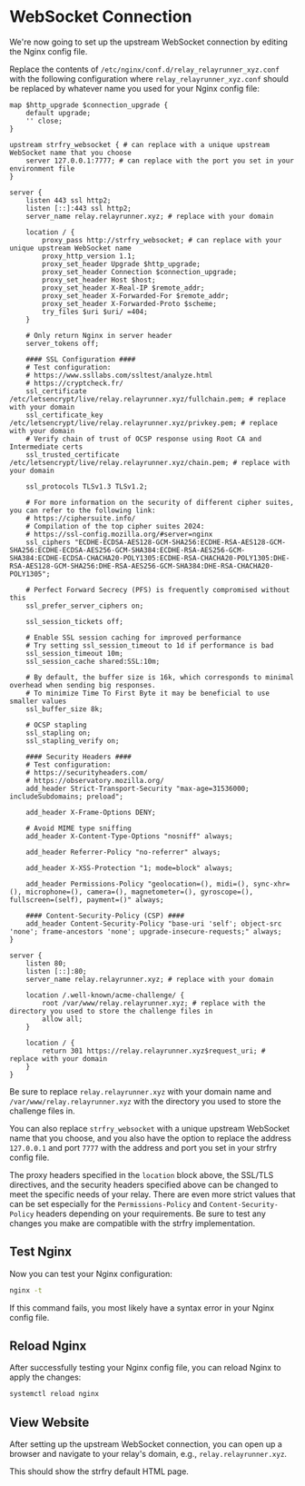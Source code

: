 # WebSocket Connection

We're now going to set up the upstream WebSocket connection by editing the Nginx config file.

Replace the contents of `/etc/nginx/conf.d/relay_relayrunner_xyz.conf` with the following configuration where `relay_relayrunner_xyz.conf` should be replaced by whatever name you used for your Nginx config file:

```nginx title="relay_relayrunner_xyz.conf"
map $http_upgrade $connection_upgrade {
    default upgrade;
    '' close;
}

upstream strfry_websocket { # can replace with a unique upstream WebSocket name that you choose
    server 127.0.0.1:7777; # can replace with the port you set in your environment file
}

server {
    listen 443 ssl http2;
    listen [::]:443 ssl http2;
    server_name relay.relayrunner.xyz; # replace with your domain

    location / {
        proxy_pass http://strfry_websocket; # can replace with your unique upstream WebSocket name
        proxy_http_version 1.1;
        proxy_set_header Upgrade $http_upgrade;
        proxy_set_header Connection $connection_upgrade;
        proxy_set_header Host $host;
        proxy_set_header X-Real-IP $remote_addr;
        proxy_set_header X-Forwarded-For $remote_addr;
        proxy_set_header X-Forwarded-Proto $scheme;
        try_files $uri $uri/ =404;
    }

    # Only return Nginx in server header
    server_tokens off;

    #### SSL Configuration ####
    # Test configuration:
    # https://www.ssllabs.com/ssltest/analyze.html
    # https://cryptcheck.fr/
    ssl_certificate /etc/letsencrypt/live/relay.relayrunner.xyz/fullchain.pem; # replace with your domain
    ssl_certificate_key /etc/letsencrypt/live/relay.relayrunner.xyz/privkey.pem; # replace with your domain
    # Verify chain of trust of OCSP response using Root CA and Intermediate certs
    ssl_trusted_certificate /etc/letsencrypt/live/relay.relayrunner.xyz/chain.pem; # replace with your domain

    ssl_protocols TLSv1.3 TLSv1.2;

    # For more information on the security of different cipher suites, you can refer to the following link:
    # https://ciphersuite.info/
    # Compilation of the top cipher suites 2024:
    # https://ssl-config.mozilla.org/#server=nginx
    ssl_ciphers "ECDHE-ECDSA-AES128-GCM-SHA256:ECDHE-RSA-AES128-GCM-SHA256:ECDHE-ECDSA-AES256-GCM-SHA384:ECDHE-RSA-AES256-GCM-SHA384:ECDHE-ECDSA-CHACHA20-POLY1305:ECDHE-RSA-CHACHA20-POLY1305:DHE-RSA-AES128-GCM-SHA256:DHE-RSA-AES256-GCM-SHA384:DHE-RSA-CHACHA20-POLY1305";

    # Perfect Forward Secrecy (PFS) is frequently compromised without this
    ssl_prefer_server_ciphers on;

    ssl_session_tickets off;

    # Enable SSL session caching for improved performance
    # Try setting ssl_session_timeout to 1d if performance is bad
    ssl_session_timeout 10m;
    ssl_session_cache shared:SSL:10m;

    # By default, the buffer size is 16k, which corresponds to minimal overhead when sending big responses.
    # To minimize Time To First Byte it may be beneficial to use smaller values
    ssl_buffer_size 8k;

    # OCSP stapling
    ssl_stapling on;
    ssl_stapling_verify on;

    #### Security Headers ####
    # Test configuration:
    # https://securityheaders.com/
    # https://observatory.mozilla.org/
    add_header Strict-Transport-Security "max-age=31536000; includeSubdomains; preload";

    add_header X-Frame-Options DENY;

    # Avoid MIME type sniffing
    add_header X-Content-Type-Options "nosniff" always;

    add_header Referrer-Policy "no-referrer" always;

    add_header X-XSS-Protection "1; mode=block" always;

    add_header Permissions-Policy "geolocation=(), midi=(), sync-xhr=(), microphone=(), camera=(), magnetometer=(), gyroscope=(), fullscreen=(self), payment=()" always;

    #### Content-Security-Policy (CSP) ####
    add_header Content-Security-Policy "base-uri 'self'; object-src 'none'; frame-ancestors 'none'; upgrade-insecure-requests;" always;
}

server {
    listen 80;
    listen [::]:80;
    server_name relay.relayrunner.xyz; # replace with your domain

    location /.well-known/acme-challenge/ {
        root /var/www/relay.relayrunner.xyz; # replace with the directory you used to store the challenge files in
        allow all;
    }

    location / {
        return 301 https://relay.relayrunner.xyz$request_uri; # replace with your domain
    }
}
```

Be sure to replace `relay.relayrunner.xyz` with your domain name and `/var/www/relay.relayrunner.xyz` with the directory you used to store the challenge files in.

You can also replace `strfry_websocket` with a unique upstream WebSocket name that you choose, and you also have the option to replace the address `127.0.0.1` and port `7777` with the address and port you set in your strfry config file.

The proxy headers specified in the `location` block above, the SSL/TLS directives, and the security headers specified above can be changed to meet the specific needs of your relay. There are even more strict values that can be set especially for the `Permissions-Policy` and `Content-Security-Policy` headers depending on your requirements. Be sure to test any changes you make are compatible with the strfry implementation.

## Test Nginx

Now you can test your Nginx configuration:

```bash
nginx -t
```

If this command fails, you most likely have a syntax error in your Nginx config file.

## Reload Nginx

After successfully testing your Nginx config file, you can reload Nginx to apply the changes:

```bash
systemctl reload nginx
```

## View Website

After setting up the upstream WebSocket connection, you can open up a browser and navigate to your relay's domain, e.g., `relay.relayrunner.xyz`.

This should show the strfry default HTML page.
